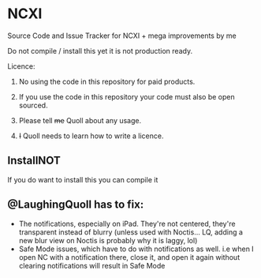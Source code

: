 # NCXI
Source Code and Issue Tracker for NCXI + mega improvements by me

Do not compile / install this yet it is not production ready.

Licence:

1. No using the code in this repository for paid products.

2. If you use the code in this repository your code must also be open sourced.

3. Please tell ~~me~~ Quoll about any usage.

4. ~~I~~ Quoll needs to learn how to write a licence.

## InstallNOT

If you do want to install this you can compile it

## @LaughingQuoll has to fix:

- The notifications, especially on iPad. They're not centered, they're transparent instead of blurry (unless used with Noctis... LQ, adding a new blur view on Noctis is probably why it is laggy, lol)
- Safe Mode issues, which have to do with notifications as well. i.e when I open NC with a notification there, close it, and open it again without clearing notifications will result in Safe Mode

